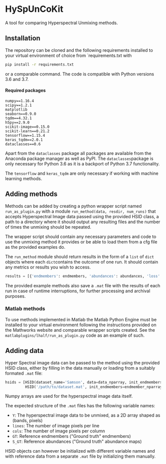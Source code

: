 # HySpUnCoKit

A tool for comparing Hyperspectral Unmixing methods.

## Installation

The repository can be cloned and the following requirements installed to your virtual environment of choice from `requirements.txt with
```bash
pip install -r requirements.txt 
```
or a comparable command. 
The code is compatible with Python versions 3.6 and 3.7.

#### Required packages

```
numpy==1.16.4
scipy==1.2.1
matplotlib
seaborn==0.9.0
tqdm==4.32.1
h5py==2.9.0
scikit-image==0.15.0
scikit-learn==0.21.2
tensorflow==1.15.4
keras_tqdm==2.0.1
dataclasses==0.6
```

Apart from the `dataclasses` package all packages are available from the Anaconda package manager as well as PyPI.
The `dataclasses`package is only necessary for Python 3.6 as it is a backport of Python 3.7 functionality.

The `tensorflow` and `keras_tqdm` are only necessary if working with machine learning methods.

## Adding methods

Methods can be added by creating a python wrapper script named `run_as_plugin.py` with a module `run_method(data, resdir, num_runs)`
that accepts Hyperspectral Image data passed using the provided HSID class, a path to a directory where it should output any resulting files and the number of times the unmixing should be repeated.

The wrapper script should contain any necessary parameters and code to use the unmixing method it provides or be able to load them from a cfg file as the provided examples do.

The `run_method` module should return results in the form of a `list` of `dict` objects where each `dict`contains the outcome of one run.
It should contain any metrics or results you wish to access.
```python
results = [{'endmembers': endmembers, 'abundances': abundances, 'loss': history['loss'], 'SAD': history['SAD']}]
```

The provided example methods also save a `.mat` file with the results of each run in case of runtime interruptions, for further processing and archival purposes.

### Matlab methods

To use methods implemented in Matlab the Matlab Python Engine must be installed to your virtual environment following the instructions provided on the Mathworks website and comparable wrapper scripts created. 
See the `matlabplugins/lhalf/run_as_plugin.py` code as an example of such.

## Adding data

Hyper Spectral image data can be passed to the method using the provided HSID class, either by filling in the data manually or loading from a suitably formated `.mat` file:

```python
hsids = [HSID(dataset_name='Samson', data=data_nparray, init_endmembers=endmember_nparray), 
         HSID('/path/to/dataset.mat', init_endmembers=endmember_nparray)]
```

Numpy arrays are used for the hyperspectral image data itself.

The expected structure of the `.mat` files has the following variable names:
* `Y`: The hyperspectral image data to be unmixed, as a 2D array shaped as (bands, pixels)
* `lines`: The number of image pixels per line
* `cols`: The number of image pixels per column
* `GT`: Reference endmembers ("Ground truth" endmembers)
* `S_GT`: Reference abundances ("Ground truth" abundance maps)

HSID objects can however be initialized with different variable names and with reference data from a separate `.mat` file by initializing them manually.
